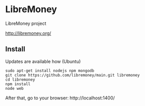 LibreMoney
==========

LibreMoney project

<http://libremoney.org/>


Install
-------

Updates are available how (Ubuntu)

	sudo apt-get install nodejs npm mongodb
	git clone https://github.com/libremoney/main.git libremoney
	cd libremoney
	npm install
	node web

After that, go to your browser: http://localhost:1400/
